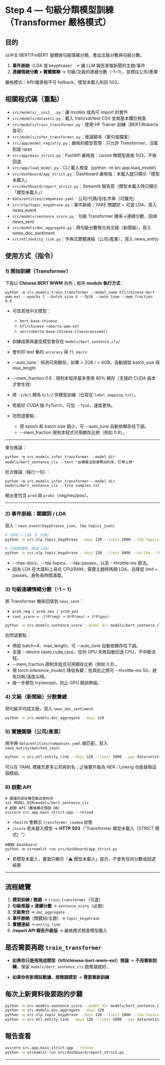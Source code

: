 
# Step 4 — 句級分類模型訓練（Transformer 嚴格模式）

## 目的
以中文 BERT/FinBERT 變體做句級情緒分類，產出文級分數與句級分數。

1. **事件脈絡**（LDA 或 keyphrase） → 讓 LLM 報告掌握新聞的主題/事件
2. **連續情緒分數 + 實體關聯** → 句級/文級的連續分數（-1~1），並標註公司/產業

嚴格模式：API/儀表板不可 fallback，模型未載入則回 503。

## 相關程式碼（重點）
- `src/models/__init__.py`：讓 models 成為可 import 的套件
- `src/models/datasets.py`：載入 train/val/test CSV 並做基本欄位檢查
- `src/models/train_transformer.py`：使用 HF Trainer 訓練（BERT/Roberta 皆可）
- `src/models/infer_transformer.py`：推論腳本（單句或檔案）
- `src/app/model_registry.py`：嚴格的模型管理：只允許 Transformer，沒載到就 raise
- `src/app/main_strict.py`：FastAPI 嚴格版：/score 無模型直接 503，不做回退
- `src/app/load_model.py`：CLI 載入檢查（python -m src.app.load_model）
- `src/dashboard/app_strict.py`：Dashboard 嚴格版：未載入就只顯示「模型未載入」
- `src/dashboard/report_strict.py`：Streamlit 報告頁（模型未載入時只顯示「模型未載入」）
- `data/entities/companies.yaml`：公司/代碼/別名字典（可擴充）
- `src/nlp/topic_keyphrase.py`：事件脈絡：YAKE 關鍵詞 + 可選 LDA，寫入 news_event
- `src/models/sentence_score.py`：句級 Transformer 機率→連續分數，回填 news_sent
- `src/models/doc_aggregate.py`：將句級分數聚合為文級（新聞級），寫入 news_doc_sentiment
- `src/etl/entity_link.py`：字典式實體連結（公司/產業），寫入 news_entity

## 使用方式（指令）

### 1) 開始訓練（Transformer）
下面以 **Chinese BERT WWM** 為例；都用 **module 執行方式**：

```
python -m src.models.train_transformer --model_name hfl/chinese-bert-wwm-ext --epochs 1 --batch_size 4 --fp16 --auto_tune --mem_fraction 0.8
```

* 可改其他中文模型：

  * `bert-base-chinese`
  * `hfl/chinese-roberta-wwm-ext`
  * `uer/roberta-base-chinese-cluecorpussmall`
    
* 訓練成果與最佳模型會存在 `models/bert_sentence_cls/`
* 會列印 test 集的 `accuracy` 與 `f1_macro`
* --auto_tune：偵測可用顯存，如果 < 2GB / < 4GB，自動調低 batch_size 與 max_length
* --mem_fraction 0.8：限制本程序最多使用 80% 顯存（支援的 CUDA 版本才會生效）
* 將 `-1/0/1` 轉為 `0/1/2` 供模型訓練（已寫在 `label_mapping.txt`）。
* 若裝好 CUDA 版 PyTorch，可加 `--fp16`，速度更快。

* 防閃退要點：
    * 把 epoch 和 batch size 調小，可 --auto_tune 自動依顯存往下調。
    * --mem_fraction 限制本程式可用顯存比例（例如 0.8）。

---
單句推論：

```
python -m src.models.infer_transformer --model_dir models/bert_sentence_cls --text "台積電法說會釋出利多，訂單上修"
```

批次推論（每行一句）：

```
python -m src.models.infer_transformer --model_dir models/bert_sentence_cls --file samples.txt
```

輸出會包含 `pred` 與 `probs`（neg/neu/pos）。

---

### 2) 事件脈絡：關鍵詞 / LDA
寫入：`news_event(keyphrases_json, lda_topics_json)`

```bash
# YAKE + LDA（6 主題）
python -m src.nlp.topic_keyphrase --days 120 --limit 2000 --lda-topics 6 --lda-passes 3 --throttle-ms 10

# 只抽關鍵詞（跳過 LDA）
python -m src.nlp.topic_keyphrase --days 120 --limit 5000 --no-lda --throttle-ms 5
```

* --max-docs、--lda-topics、--lda-passes，以及 --throttle-ms 節流。
* 因為 LDA 在大語料上易吃 CPU/RAM，需要主題時再開 LDA，且降低 limit + passes，避免長時間滿載。
  
### 3) 句級連續情緒分數（-1 ~ 1）
將 Transformer 機率回填到 `news_sent`：

* `prob_neg / prob_neu / prob_pos`
* `cont_score = -1*P(neg) + 0*P(neu) + 1*P(pos)`

```bash
python -m src.models.sentence_score --model_dir models/bert_sentence_cls --days 120 --limit 20000 --auto_tune --device auto --batch_size 4 --max_length 128 --throttle-ms 50 --mem_fraction 0.8
```

防閃退要點：

* 預設 batch=4、max_length，可 --auto_tune 自動依顯存往下調。
* 支援 --device {auto,cuda,cpu}，任何 GPU 失敗自動回退 CPU，不中斷流程。
* --mem_fraction 限制本程式可用顯存比例（例如 0.8）。
* 用 torch.inference_mode() 降低負載；批與批之間可 --throttle-ms 50，避免功耗/溫度尖峰。
* 每一步都包 try/except，防止 GPU 錯誤帶崩。

### 4) 文級（新聞級）分數彙總
把句級平均成文級，寫入 `news_doc_sentiment`

```bash
python -m src.models.doc_aggregate --days 120
```

### 5) 實體關聯（公司/產業）
用字典 `data/entities/companies.yaml` 做匹配，寫入 `news_entity(matched_json)`

```bash
python -m src.etl.entity_link --days 120 --limit 5000 --gaz data/entities/companies.yaml
```
可以在 YAML 裡擴充更多公司與別名；之後要升級為 NER / Linking 也能替換這個模組。

### 6) 啟動 API
```
# 建議先設定模型輸出資料夾
set MODEL_DIR=models/bert_sentence_cls
# 啟動 API（嚴格模式預設 ON）
uvicorn src.app.main_strict:app --reload
```

* `/health` 會顯示 `transformer_loaded` 狀態
* `/score` 若未載入模型 → **HTTP 503**（"Transformer 模型未載入（STRICT 模式）"）

```
#開啟 Dashboard
python -m streamlit run src/dashboard/app_strict.py
```

* 若模型未載入，畫面只顯示「⚠️ 模型未載入」提示，不會有任何分數或回退結果

---
## 流程總覽

1. **模型訓練 / 微調** → `train_transformer`（可選）
2. **句級推論 + 連續分數** → `sentence_score`（必跑）
3. **文級聚合** → `doc_aggregate`
4. **事件脈絡**（關鍵詞/主題）→ `topic_keyphrase`
5. **實體連結** → `entity_link`
6. **/report API 報告升級版** → 嚴格模式檢查模型載入

## 是否需要再跑 `train_transformer`

* **如果你只是用現成模型（hfl/chinese-bert-wwm-ext）推論** → **不用重新訓練**。保留 `models/bert_sentence_cls` 跑推論就好。

* **如果你有新標註數據、想微調模型** → **需要重新訓練**

## 每次上新資料後要跑的步驟

```bash
python -m src.models.sentence_score --model_dir models/bert_sentence_cls --days 120 --limit 20000 --auto_tune --device auto --batch_size 4 --max_length 128 --throttle-ms 50 --mem_fraction 0.8
python -m src.models.doc_aggregate --days 120
python -m src.nlp.topic_keyphrase --days 120 --limit 2000 --lda-topics 6 --lda-passes 3 --throttle-ms 10
python -m src.etl.entity_link --days 120 --limit 5000 --gaz data/entities/companies.yaml
```

## 報告查看
```bash
uvicorn src.app.main_strict:app --reload
python -m streamlit run src/dashboard/report_strict.py
```
---
